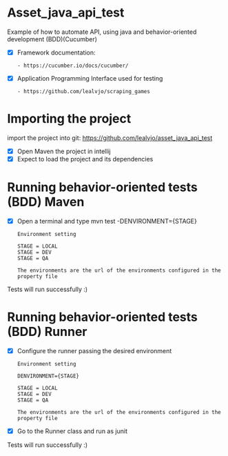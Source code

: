 # Asset_java_api_test

Example of how to automate API, using java and behavior-oriented development (BDD)(Cucumber)

- [x] Framework documentation:

      - https://cucumber.io/docs/cucumber/

- [x] Application Programming Interface used for testing

      - https://github.com/lealvjo/scraping_games

# Importing the project

import the project into git: https://github.com/lealvjo/asset_java_api_test

  - [x] Open Maven the project in intellij
  - [x] Expect to load the project and its dependencies

# Running behavior-oriented tests (BDD) Maven

- [x] Open a terminal and type mvn test -DENVIRONMENT={STAGE} 
  
      Environment setting
      
      STAGE = LOCAL
      STAGE = DEV
      STAGE = QA
      
      The environments are the url of the environments configured in the property file

Tests will run successfully :)

# Running behavior-oriented tests (BDD) Runner

- [x] Configure the runner passing the desired environment

      Environment setting
      
      DENVIRONMENT={STAGE}
  
      STAGE = LOCAL
      STAGE = DEV
      STAGE = QA
  
      The environments are the url of the environments configured in the property file

- [x] Go to the Runner class and run as junit

Tests will run successfully :)
